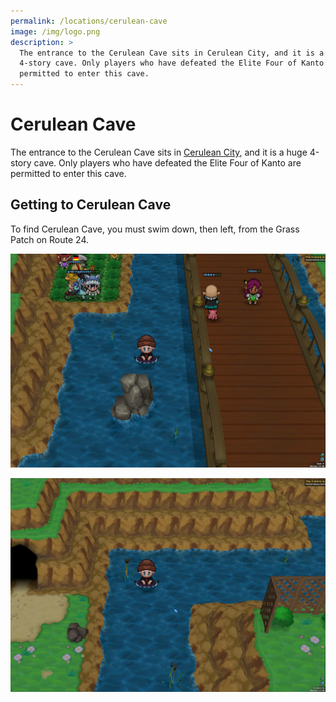 ```yaml
---
permalink: /locations/cerulean-cave
image: /img/logo.png
description: >
  The entrance to the Cerulean Cave sits in Cerulean City, and it is a huge
  4-story cave. Only players who have defeated the Elite Four of Kanto are
  permitted to enter this cave.
---
```


# Cerulean Cave

The entrance to the Cerulean Cave sits in [Cerulean City](/locations/cerulean-city),
and it is a huge 4-story cave. Only players who have defeated the Elite Four of
Kanto are permitted to enter this cave.

## Getting to Cerulean Cave

To find Cerulean Cave, you must swim down, then left, from the Grass Patch on
Route 24.

![cerulean-cave-swim](/img/maps/cerulean-cave-swim.png)

![cerulean-cave-entrance](/img/maps/cerulean-cave-entrance.png)
